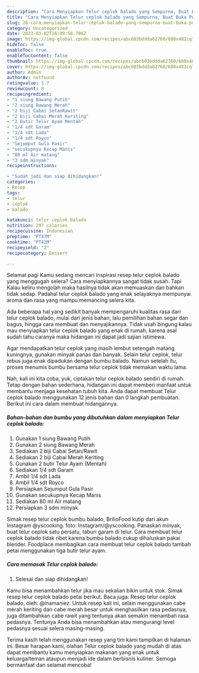 ```yaml
---
description: "Cara Menyiapkan Telur ceplok balado yang Sempurna, Buat Buka Puasa Bikin Ngiler"
title: "Cara Menyiapkan Telur ceplok balado yang Sempurna, Buat Buka Puasa Bikin Ngiler"
slug: 20-cara-menyiapkan-telur-ceplok-balado-yang-sempurna-buat-buka-puasa-bikin-ngiler
category: Uncategorized
date: 2023-03-02T16:09:58.706Z
image: https://img-global.cpcdn.com/recipes/abc603bddda62760/680x482cq70/telur-ceplok-balado-foto-resep-utama.jpg
hideToc: false
enableToc: true
enableTocContent: false
thumbnail: https://img-global.cpcdn.com/recipes/abc603bddda62760/680x482cq70/telur-ceplok-balado-foto-resep-utama.jpg
cover: https://img-global.cpcdn.com/recipes/abc603bddda62760/680x482cq70/telur-ceplok-balado-foto-resep-utama.jpg
author: Admin
authorAv: notfound
ratingvalue: 3.7
reviewcount: 8
recipeingredient:
- "1 siung Bawang Putih"
- "2 siung Bawang Merah"
- "2 biji Cabai SetanRawit"
- "2 biji Cabai Merah Keriting"
- "2 butir Telur Ayam Mentah"
- "1/4 sdt Garam"
- "1/4 sdt Lada"
- "1/4 sdt Royco"
- "Sejumput Gula Pasir"
- "secukupnya Kecap Manis"
- "80 ml Air matang"
- "3 sdm minyak"
recipeinstructions:

- "Sudah jadi dan siap dihidangkan!"
categories:
- Resep
tags:
- telur
- ceplok
- balado

katakunci: telur ceplok balado 
nutrition: 297 calories
recipecuisine: Indonesian
preptime: "PT37M"
cooktime: "PT42M"
recipeyield: "2"
recipecategory: Dessert

---
```



Selamat pagi Kamu sedang mencari inspirasi resep telur ceplok balado yang menggugah selera? Cara menyiapkannya sangat tidak susah. Tapi Kalau keliru mengolah maka hasilnya tidak akan memuaskan dan bahkan tidak sedap. Padahal telur ceplok balado yang enak selayaknya mempunyai aroma dan rasa yang mampu memancing selera kita.


Ada beberapa hal yang sedikit banyak mempengaruhi kualitas rasa dari telur ceplok balado, mulai dari jenis bahan, lalu pemilihan bahan segar dan bagus, hingga cara membuat dan menyajikannya. Tidak usah bingung kalau mau menyiapkan telur ceplok balado yang enak di rumah, karena asal sudah tahu caranya maka hidangan ini dapat jadi sajian istimewa.

Agar mendapatkan telur ceplok yang masih lembut setengah matang kuningnya, gunakan minyak panas dan banyak. Selain telur ceplok, telur rebus juga enak dipadukan dengan bumbu balado. Namun setelah itu, proses menumis bumbu bersama telur ceplok tidak memakan waktu lama.


Nah, kali ini kita coba, yuk, ciptakan telur ceplok balado sendiri di rumah. Tetap dengan bahan sederhana, hidangan ini dapat memberi manfaat untuk membantu menjaga kesehatan tubuh kita. Anda dapat membuat Telur ceplok balado menggunakan 12 jenis bahan dan 0 langkah pembuatan. Berikut ini cara dalam membuat hidangannya.

<!--inarticleads1-->

##### Bahan-bahan dan bumbu yang dibutuhkan dalam menyiapkan Telur ceplok balado:

1. Gunakan 1 siung Bawang Putih
1. Gunakan 2 siung Bawang Merah
1. Sediakan 2 biji Cabai Setan/Rawit
1. Sediakan 2 biji Cabai Merah Keriting
1. Gunakan 2 butir Telur Ayam (Mentah)
1. Sediakan 1/4 sdt Garam
1. Ambil 1/4 sdt Lada
1. Ambil 1/4 sdt Royco
1. Persiapkan Sejumput Gula Pasir
1. Gunakan secukupnya Kecap Manis
1. Sediakan 80 ml Air matang
1. Persiapkan 3 sdm minyak


Simak resep telur ceplok bumbu balado, BrilioFood kutip dari akun Instagram @yscooking. foto: Instagram/@yscooking. Panaskan minyak, buat telur ceplok satu persatu, taburi garam di telur. Cara membuat telur ceplok balado tidak ribet karena bumbu balado cukup dihaluskan pakai blender. Foodplace membagikan cara membuat telur ceplok balado tambah petai menggunakan tiga butir telur ayam. 

<!--inarticleads2-->

##### Cara memasak Telur ceplok balado:


1. Selesai dan siap dihidangkan!

Kamu bisa menambahkan telur jika mau sekalian bikin untuk stok. Simak resep telur ceplok balado petai berikut. Baca juga: Resep telur ceplok balado, oleh: @inamaniez. Untuk resep kali ini, selain menggunakan cabe merah keriting dan cabe merah besar untuk menghasilkan rasa pedasnya, juga ditambahkan cabe rawit yang tentunya akan semakin menambah rasa pedasnya. Tentunya Anda bisa menambahkan atau mengurangi level pedasnya sesuai selera masing-masing. 

Terima kasih telah menggunakan resep yang tim kami tampilkan di halaman ini. Besar harapan kami, olahan Telur ceplok balado yang mudah di atas dapat membantu kamu menyiapkan makanan yang enak untuk keluarga/teman ataupun menjadi ide dalam berbisnis kuliner. Semoga bermanfaat dan selamat mencoba!
